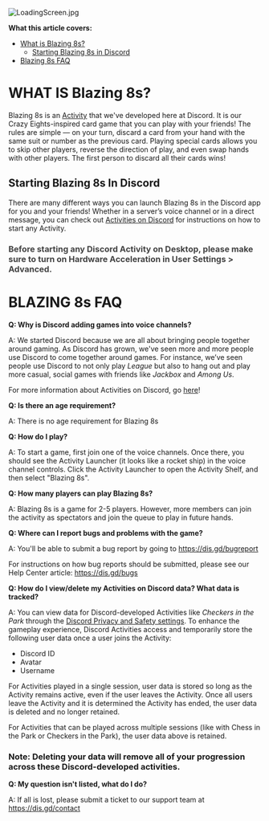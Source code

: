 <p><img src="https://support.discord.com/hc/article_attachments/4487235506327" alt="LoadingScreen.jpg"></p>
<p><strong><span class="wysiwyg-font-size-large">What this article covers:</span><br></strong></p>
<ul>
    <li>
        <a href="#h_01GESS6TZ45Q4HK60NVQTKNGC7" target="_self">What is Blazing 8s?</a>
        <ul>
            <li><a href="#docs-internal-guid-c8dba689-7fff-1d7a-55e7-9f1dc42833cb" target="_self">Starting Blazing 8s in Discord</a></li>
        </ul>
    </li>
    <li><a href="#h_01GESS5Z8DF3CD779FT3B3HJ9Z" target="_self" rel="undefined">Blazing 8s FAQ</a></li>
</ul>
<h1 id="h_01GESS6TZ45Q4HK60NVQTKNGC7">WHAT IS Blazing 8s?</h1>
<p>Blazing 8s is an <a href="https://support.discord.com/hc/articles/4422142836759" target="_blank" rel="noopener noreferrer">Activity</a> that we've developed here at Discord. It is our Crazy Eights-inspired card game that you can play with your friends! The rules are simple — on your turn, discard a card from your hand with the same suit or number as the previous card. Playing special cards allows you to skip other players, reverse the direction of play, and even swap hands with other players. The first person to discard all their cards wins!</p>
<h2 id="docs-internal-guid-c8dba689-7fff-1d7a-55e7-9f1dc42833cb">Starting Blazing 8s In Discord</h2>
<p>There are many different ways you can launch Blazing 8s in the Discord app for you and your friends! Whether in a server’s voice channel or in a direct message, you can check out <a href="https://support.discord.com/hc/en-us/articles/4422142836759-Activities-on-Discord" target="_blank" rel="noopener noreferrer">Activities on Discord</a> for instructions on how to start any Activity.</p>
<h3><span style="color: #434343;" data-darkreader-inline-color="">Before starting any Discord Activity on Desktop, please make sure to turn on Hardware Acceleration in User Settings &gt; Advanced.</span></h3>
<h1 id="h_01GESS5Z8DF3CD779FT3B3HJ9Z"><span class="notion-enable-hover" data-token-index="0" data-reactroot="">BLAZING 8s FAQ</span></h1>
<p><span class="wysiwyg-font-size-large"><strong>Q: Why is Discord adding games into voice channels?</strong></span></p>
<p>A: We started Discord because we are all about bringing people together around gaming. As Discord has grown, we've seen more and more people use Discord to come together around games. For instance, we’ve seen people use Discord to not only play <em>League</em> but also to hang out and play more casual, social games with friends like <em>Jackbox</em> and <em>Among Us</em>.</p>
<p>For more information about Activities on Discord, go <a href="https://support.discord.com/hc/articles/4422142836759" target="_blank" rel="noopener noreferrer">here</a>!</p>
<p><span class="wysiwyg-font-size-large"><strong>Q: Is there an age requirement?</strong></span></p>
<p>A: There is no age requirement for Blazing 8s</p>
<p><span class="wysiwyg-font-size-large"><strong>Q: How do I play?</strong></span></p>
<p>A: To start a game, first join one of the voice channels. Once there, you should see the Activity Launcher (it looks like a rocket ship) in the voice channel controls. Click the Activity Launcher to open the Activity Shelf, and then select "Blazing 8s".</p>
<p id="docs-internal-guid-6d410d15-7fff-493e-8203-9d1ac12caab6"><span class="wysiwyg-font-size-large"><strong>Q: How many players can play Blazing 8s?</strong></span></p>
<p>A: Blazing 8s is a game for 2-5 players. However, more members can join the activity as spectators and join the queue to play in future hands.</p>
<p><span class="wysiwyg-font-size-large"><strong>Q: Where can I report bugs and problems with the game?</strong></span></p>
<p>A: You'll be able to submit a bug report by going to <a href="https://dis.gd/bugreport" target="_blank" rel="noopener noreferrer">https://dis.gd/bugreport</a></p>
<p>For instructions on how bug reports should be submitted, please see our Help Center article: <a href="https://dis.gd/bugs" target="_blank" rel="noopener noreferrer">https://dis.gd/bugs</a> </p>
<p><strong><span class="wysiwyg-font-size-large">Q: How do I view/delete my Activities on Discord data? What data is tracked?</span></strong></p>
<p><span style="font-weight: 400;">A: You can view data for Discord-developed Activities like <em>Checkers in the Park</em> through the <a href="https://support.discord.com/hc/articles/360004027692" target="_blank" rel="noopener noreferrer">Discord Privacy and Safety settings</a>. </span>To enhance the gameplay experience, Discord Activities access and temporarily store the following user data once a user joins the Activity:</p>
<ul>
    <li>Discord ID</li>
    <li>Avatar</li>
    <li>Username</li>
</ul>
<p>For Activities played in a single session, user data is stored so long as the Activity remains active, even if the user leaves the Activity. Once all users leave the Activity and it is determined the Activity has ended, the user data is deleted and no longer retained.</p>
<p>For Activities that can be played across multiple sessions (like with Chess in the Park or Checkers in the Park), the user data above is retained. </p>
<h3>Note: Deleting your data will remove all of your progression across these Discord-developed activities.</h3>
<p><span class="wysiwyg-font-size-large"><strong>Q: My question isn't listed, what do I do?</strong></span></p>
<p>A: If all is lost, please submit a ticket to our support team at <a href="https://dis.gd/contact" target="_blank" rel="noopener noreferrer">https://dis.gd/contact</a></p>